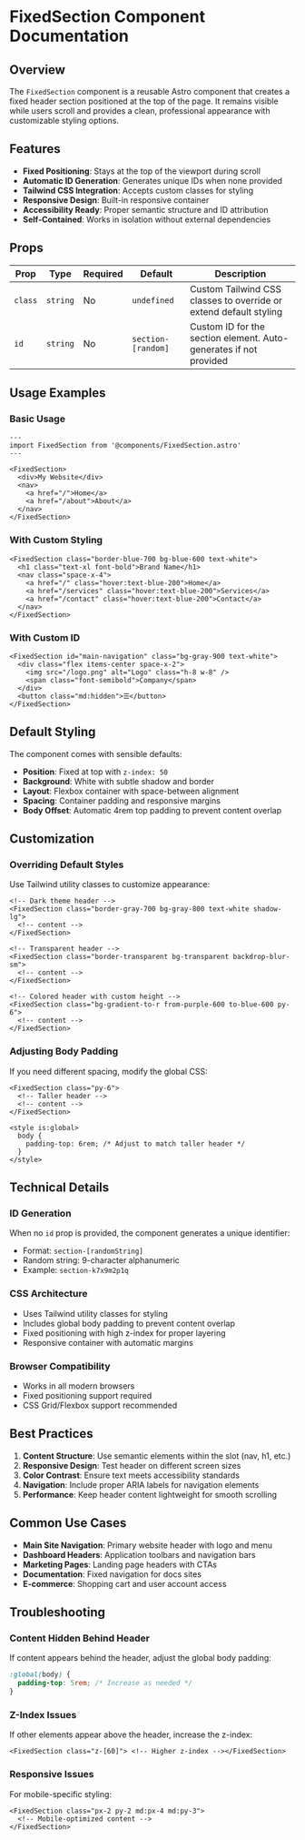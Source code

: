 # FixedSection Component Documentation

## Overview

The `FixedSection` component is a reusable Astro component that creates a fixed header section positioned at the top of the page. It remains visible while users scroll and provides a clean, professional appearance with customizable styling options.

## Features

- **Fixed Positioning**: Stays at the top of the viewport during scroll
- **Automatic ID Generation**: Generates unique IDs when none provided
- **Tailwind CSS Integration**: Accepts custom classes for styling
- **Responsive Design**: Built-in responsive container
- **Accessibility Ready**: Proper semantic structure and ID attribution
- **Self-Contained**: Works in isolation without external dependencies

## Props

| Prop    | Type     | Required | Default            | Description                                                       |
| ------- | -------- | -------- | ------------------ | ----------------------------------------------------------------- |
| `class` | `string` | No       | `undefined`        | Custom Tailwind CSS classes to override or extend default styling |
| `id`    | `string` | No       | `section-[random]` | Custom ID for the section element. Auto-generates if not provided |

## Usage Examples

### Basic Usage

```astro
---
import FixedSection from '@components/FixedSection.astro'
---

<FixedSection>
  <div>My Website</div>
  <nav>
    <a href="/">Home</a>
    <a href="/about">About</a>
  </nav>
</FixedSection>
```

### With Custom Styling

```astro
<FixedSection class="border-blue-700 bg-blue-600 text-white">
  <h1 class="text-xl font-bold">Brand Name</h1>
  <nav class="space-x-4">
    <a href="/" class="hover:text-blue-200">Home</a>
    <a href="/services" class="hover:text-blue-200">Services</a>
    <a href="/contact" class="hover:text-blue-200">Contact</a>
  </nav>
</FixedSection>
```

### With Custom ID

```astro
<FixedSection id="main-navigation" class="bg-gray-900 text-white">
  <div class="flex items-center space-x-2">
    <img src="/logo.png" alt="Logo" class="h-8 w-8" />
    <span class="font-semibold">Company</span>
  </div>
  <button class="md:hidden">☰</button>
</FixedSection>
```

## Default Styling

The component comes with sensible defaults:

- **Position**: Fixed at top with `z-index: 50`
- **Background**: White with subtle shadow and border
- **Layout**: Flexbox container with space-between alignment
- **Spacing**: Container padding and responsive margins
- **Body Offset**: Automatic 4rem top padding to prevent content overlap

## Customization

### Overriding Default Styles

Use Tailwind utility classes to customize appearance:

```astro
<!-- Dark theme header -->
<FixedSection class="border-gray-700 bg-gray-800 text-white shadow-lg">
  <!-- content -->
</FixedSection>

<!-- Transparent header -->
<FixedSection class="border-transparent bg-transparent backdrop-blur-sm">
  <!-- content -->
</FixedSection>

<!-- Colored header with custom height -->
<FixedSection class="bg-gradient-to-r from-purple-600 to-blue-600 py-6">
  <!-- content -->
</FixedSection>
```

### Adjusting Body Padding

If you need different spacing, modify the global CSS:

```astro
<FixedSection class="py-6">
  <!-- Taller header -->
  <!-- content -->
</FixedSection>

<style is:global>
  body {
    padding-top: 6rem; /* Adjust to match taller header */
  }
</style>
```

## Technical Details

### ID Generation

When no `id` prop is provided, the component generates a unique identifier:

- Format: `section-[randomString]`
- Random string: 9-character alphanumeric
- Example: `section-k7x9m2p1q`

### CSS Architecture

- Uses Tailwind utility classes for styling
- Includes global body padding to prevent content overlap
- Fixed positioning with high z-index for proper layering
- Responsive container with automatic margins

### Browser Compatibility

- Works in all modern browsers
- Fixed positioning support required
- CSS Grid/Flexbox support recommended

## Best Practices

1. **Content Structure**: Use semantic elements within the slot (nav, h1, etc.)
2. **Responsive Design**: Test header on different screen sizes
3. **Color Contrast**: Ensure text meets accessibility standards
4. **Navigation**: Include proper ARIA labels for navigation elements
5. **Performance**: Keep header content lightweight for smooth scrolling

## Common Use Cases

- **Main Site Navigation**: Primary website header with logo and menu
- **Dashboard Headers**: Application toolbars and navigation bars
- **Marketing Pages**: Landing page headers with CTAs
- **Documentation**: Fixed navigation for docs sites
- **E-commerce**: Shopping cart and user account access

## Troubleshooting

### Content Hidden Behind Header

If content appears behind the header, adjust the global body padding:

```css
:global(body) {
  padding-top: 5rem; /* Increase as needed */
}
```

### Z-Index Issues

If other elements appear above the header, increase the z-index:

```astro
<FixedSection class="z-[60]"> <!-- Higher z-index --></FixedSection>
```

### Responsive Issues

For mobile-specific styling:

```astro
<FixedSection class="px-2 py-2 md:px-4 md:py-3">
  <!-- Mobile-optimized content -->
</FixedSection>
```
